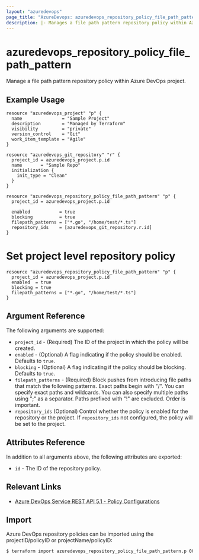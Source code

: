 ```yaml
---
layout: "azuredevops"
page_title: "AzureDevops: azuredevops_repository_policy_file_path_pattern"
description: |- Manages a file path pattern repository policy within Azure DevOps project.
---
```


# azuredevops_repository_policy_file_path_pattern

Manage a file path pattern repository policy within Azure DevOps project.

## Example Usage

```hcl
resource "azuredevops_project" "p" {
  name               = "Sample Project"
  description        = "Managed by Terraform"
  visibility         = "private"
  version_control    = "Git"
  work_item_template = "Agile"
}

resource "azuredevops_git_repository" "r" {
  project_id = azuredevops_project.p.id
  name       = "Sample Repo"
  initialization {
    init_type = "Clean"
  }
}

resource "azuredevops_repository_policy_file_path_pattern" "p" {
  project_id = azuredevops_project.p.id

  enabled           = true
  blocking          = true
  filepath_patterns = ["*.go", "/home/test/*.ts"]
  repository_ids    = [azuredevops_git_repository.r.id]
}
```

# Set project level repository policy
```hcl
resource "azuredevops_repository_policy_file_path_pattern" "p" {
  project_id = azuredevops_project.p.id
  enabled  = true
  blocking = true
  filepath_patterns = ["*.go", "/home/test/*.ts"]
}
```

## Argument Reference

The following arguments are supported:

- `project_id` - (Required) The ID of the project in which the policy will be created.
- `enabled` - (Optional) A flag indicating if the policy should be enabled. Defaults to `true`.
- `blocking` - (Optional) A flag indicating if the policy should be blocking. Defaults to `true`.
- `filepath_patterns` - (Required) Block pushes from introducing file paths that match the following patterns. Exact paths begin with "/". You can specify exact paths and wildcards. You can also specify multiple paths using ";" as a separator. Paths prefixed with "!" are excluded. Order is important.
- `repository_ids` (Optional) Control whether the policy is enabled for the repository or the project. If `repository_ids` not configured, the policy will be set to the project.

## Attributes Reference

In addition to all arguments above, the following attributes are exported:

- `id` - The ID of the repository policy.

## Relevant Links

- [Azure DevOps Service REST API 5.1 - Policy Configurations](https://docs.microsoft.com/en-us/rest/api/azure/devops/policy/configurations/create?view=azure-devops-rest-5.1)

## Import

Azure DevOps repository policies can be imported using the projectID/policyID or projectName/policyID:

```sh
$ terraform import azuredevops_repository_policy_file_path_pattern.p 00000000-0000-0000-0000-000000000000/0
```
